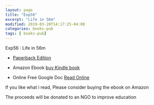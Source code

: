 ```yaml
---
layout: page
title: "Exp56"
excerpt: "Life in 56m"
modified: 2019-03-20T14:17:25-04:00
categories: books-pub
tags: [ books-pub]
---
```



Exp56 : Life in 56m


* [Paperback Edition](https://amzn.to/2LxhymF)

* Amazon Ebook [buy Kindle book](https://amzn.to/2TXZPJx)

* Online Free Google Doc
[Read Online](https://docs.google.com/document/d/1aUkAoRCjcjkXn_FNoOjLU8QC-o_qA5BRAJA9ELCud4c/edit?usp=sharing)

If you like what i read, Please consider buying the ebook on Amazon

The proceeds will be donated to an NGO to improve education
